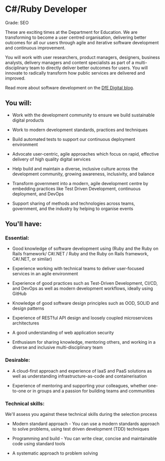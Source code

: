 # C#/Ruby Developer
Grade: SEO

These are exciting times at the Department for Education. We are transforming to become a user centred organisation, delivering better outcomes for all our users through agile and iterative software development and continuous improvement.

You will work with user researchers, product managers, designers, business analysts, delivery managers and content specialists as part of a multi-disciplinary team to directly deliver better outcomes for users. You will innovate to radically transform how public services are delivered and improved.

Read more about software development on the 
[DfE Digital blog](https://dfedigital.blog.gov.uk/2020/10/06/software-developers/).

## You will:

 * Work with the development community to ensure we build sustainable digital products

 * Work to modern development standards, practices and techniques

 * Build automated tests to support our continuous deployment environment

 * Advocate user-centric, agile approaches which focus on rapid, effective delivery of high quality digital services

 * Help build and maintain a diverse, inclusive culture across the development community, growing awareness, inclusivity, and balance

 * Transform government into a modern, agile development centre by embedding practices like Test Driven Development, continuous deployment, and DevOps

 * Support sharing of methods and technologies across teams, government, and the industry by helping to organise events

## You'll have:

### Essential: 

 * Good knowledge of software development using (Ruby and the Ruby on Rails framework/ C#/.NET / Ruby and the Ruby on Rails framework, C#/.NET, or similar)

 * Experience working with technical teams to deliver user-focused services in an agile environment

 * Experience of good practices such as Test-Driven Development, CI/CD, and DevOps as well as modern development workflows, ideally using GitHub

 * Knowledge of good software design principles such  as OOD, SOLID and design patterns

 * Experience of RESTful API design and loosely coupled microservices architectures

 * A good understanding of web application security 

 * Enthusiasm for sharing knowledge, mentoring others, and working in a diverse and inclusive multi-disciplinary team

### Desirable: 

 * A cloud-first approach and experience of IaaS and PaaS solutions as well as understanding infrastructure-as-code and containerisation

 * Experience of mentoring and supporting your colleagues, whether one-to-one or in groups and a passion for building teams and communities

### Technical skills:
We'll assess you against these technical skills during the selection process

 * Modern standard approach - You can use a modern standards approach to solve problems, using test driven development (TDD) techniques

 * Programming and build - You can write clear, concise and maintainable code using standard tools

 * A systematic approach to problem solving
